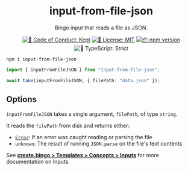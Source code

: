 <h1 align="center">input-from-file-json</h1>

<p align="center">Bingo input that reads a file as JSON.</p>

<p align="center">
	<a href="https://github.com/bingo-js/bingo/blob/main/.github/CODE_OF_CONDUCT.md" target="_blank"><img alt="🤝 Code of Conduct: Kept" src="https://img.shields.io/badge/%F0%9F%A4%9D_code_of_conduct-kept-21bb42" /></a>
	<a href="https://github.com/bingo-js/bingo/blob/main/LICENSE.md" target="_blank"><img alt="📝 License: MIT" src="https://img.shields.io/badge/%F0%9F%93%9D_license-MIT-21bb42.svg"></a>
	<a href="http://npmjs.com/package/input-from-file-json"><img alt="📦 npm version" src="https://img.shields.io/npm/v/input-from-file-json?color=21bb42&label=%F0%9F%93%A6%20npm" /></a>
	<img alt="💪 TypeScript: Strict" src="https://img.shields.io/badge/%F0%9F%92%AA_typescript-strict-21bb42.svg" />
</p>

```shell
npm i input-from-file-json
```

```ts
import { inputFromFileJSON } from "input-from-file-json";

await take(inputFromFileJSON, { filePath: "data.json" });
```

## Options

`inputFromFileJSON` takes a single argument, `filePath`, of type `string`.

It reads the `filePath` from disk and returns either:

- [`Error`](https://developer.mozilla.org/en-US/docs/Web/JavaScript/Reference/Global_Objects/Error): If an error was caught reading or parsing the file
- `unknown`: The result of running `JSON.parse` on the file's text contents

See **[create.bingo > Templates > Concepts > Inputs](https://create.bingo/build/details/inputs)** for more documentation on Inputs.
